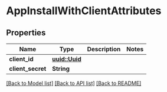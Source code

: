 # AppInstallWithClientAttributes

## Properties

Name | Type | Description | Notes
------------ | ------------- | ------------- | -------------
**client_id** | [**uuid::Uuid**](uuid::Uuid.md) |  | 
**client_secret** | **String** |  | 

[[Back to Model list]](../README.md#documentation-for-models) [[Back to API list]](../README.md#documentation-for-api-endpoints) [[Back to README]](../README.md)


